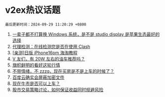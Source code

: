 # v2ex热议话题

`最后更新时间：2024-09-29 11:20:29 +0800`

1. [一辈子都不打算换 Windows 系统，是不是 studio display 是苹果生态最好的选择](https://www.v2ex.com/t/1076518)
1. [代理检测：在线检测您是否在使用 Clash](https://www.v2ex.com/t/1076579)
1. [[亲测]日版 iPhone16pm 海淘教程](https://www.v2ex.com/t/1076559)
1. [V 友们，有 20W 左右的油车推荐吗？](https://www.v2ex.com/t/1076650)
1. [旗帜鲜明的看好这轮行情](https://www.v2ex.com/t/1076653)
1. [不带情绪，不 zzzq，现在买房是不是上车的时候了？](https://www.v2ex.com/t/1076673)
1. [百度云确实会屏蔽加密文件](https://www.v2ex.com/t/1076501)
1. [现在牛市是否可以上车？](https://www.v2ex.com/t/1076659)
1. [股市交易策略讨论，如何保证收益同时规避风险](https://www.v2ex.com/t/1076513)

